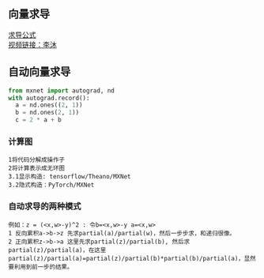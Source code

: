 ## 向量求导  
  [求导公式](https://blog.csdn.net/lipengcn/article/details/52815429)  
  [视频链接：李沐](https://www.bilibili.com/video/BV1eZ4y1w7PY?from=search&seid=4070688631110788090&spm_id_from=333.337.0.0)  
  
## 自动向量求导  
```python  
from mxnet import autograd, nd
with autograd.record():
  a = nd.ones((2, 1))
  b = nd.ones(2, 1))
  c = 2 * a + b
  ```  
  ### 计算图  
    1将代码分解成操作子  
    2将计算表示成无环图  
    3.1显示构造: tensorflow/Theano/MXNet  
    3.2隐式构造：PyTorch/MXNet
 ### 自动求导的两种模式 
    例如：z = (<x,w>-y)^2 : 令b=<x,w>-y a=<x,w>
    1 反向累积a->b->z 先求partial(a)/partial(w)，然后一步步求，和递归很像。
    2 正向累积z->b->a 这里先求partial(z)/partial(b), 然后求partial(z)/partial(a)，在这里partial(z)/partial(a)=partial(z)/partial(b)*partial(b)/partial(a)，显然要利用到前一步的结果。
    
